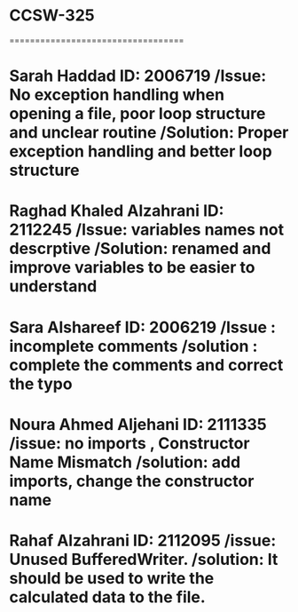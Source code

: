 # CCSW-325

==================================

Sarah Haddad 
ID: 2006719
/Issue: No exception handling when opening a file, poor loop structure and unclear routine
/Solution: Proper exception handling and better loop structure
==================================

Raghad Khaled Alzahrani
ID: 2112245
/Issue: variables names not  descrptive 
/Solution: renamed and improve variables to be easier to understand
==================================

Sara Alshareef
ID: 2006219
/Issue :  incomplete comments 
/solution : complete the comments and correct the typo
==================================

Noura Ahmed Aljehani
ID: 2111335
/issue: no imports , Constructor Name Mismatch
/solution: add imports, change the constructor name
==================================

Rahaf Alzahrani 
ID: 2112095
/issue: Unused BufferedWriter.
/solution: It should be used to write the calculated data to the file.
==================================
